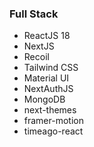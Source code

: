 ### Full Stack

- ReactJS 18
- NextJS
- Recoil
- Tailwind CSS
- Material UI
- NextAuthJS
- MongoDB
- next-themes
- framer-motion
- timeago-react
